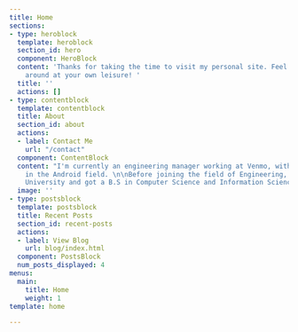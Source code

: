 ```yaml
---
title: Home
sections:
- type: heroblock
  template: heroblock
  section_id: hero
  component: HeroBlock
  content: 'Thanks for taking the time to visit my personal site. Feel free to browse
    around at your own leisure! '
  title: ''
  actions: []
- type: contentblock
  template: contentblock
  title: About
  section_id: about
  actions:
  - label: Contact Me
    url: "/contact"
  component: ContentBlock
  content: "I'm currently an engineering manager working at Venmo, with deep experience
    in the Android field. \n\nBefore joining the field of Engineering, I went to Northeastern
    University and got a B.S in Computer Science and Information Science."
  image: ''
- type: postsblock
  template: postsblock
  title: Recent Posts
  section_id: recent-posts
  actions:
  - label: View Blog
    url: blog/index.html
  component: PostsBlock
  num_posts_displayed: 4
menus:
  main:
    title: Home
    weight: 1
template: home

---
```

